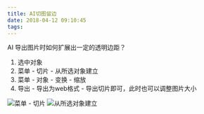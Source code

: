 ```yaml
---
title: AI切图留边
date: 2018-04-12 09:10:45
tags:
---
```


AI 导出图片时如何扩展出一定的透明边距？


1. 选中对象
2. 菜单 - 切片 - 从所选对象建立
3. 菜单 - 对象 - 变换 - 缩放
4. 导出 - 导出为web格式 - 导出切片即可，此时也可以调整图片大小  
<!-- more -->
![菜单 - 切片](./create_pice.png)
![从所选对象建立](./create_pice_from_obj.png)
